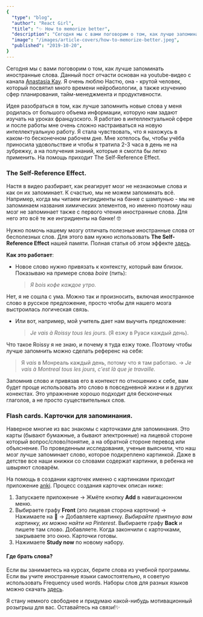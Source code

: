 ```yaml
---
{
  "type": "blog",
  "author": "React Girl",
  "title": "✨ How to memorize better",
  "description": "Сегодня мы с вами поговорим о том, как лучше запоминать иностранные слова.",
  "image": "/images/article-covers/how-to-memorize-better.jpeg",
  "published": "2019-10-20",
}
---
```


Сегодня мы с вами поговорим о том, как лучше запоминать иностранные слова. Данный пост отчасти основан на youtube-видео с канала [Anastasia Kay](http://youtube.com/funastacia?sub_confirmation=1). Я очень люблю Настю, она - крутой человек, который посвятил много времени нейробиологии, а также изучению сфер планирования, тайм-менеджмента и продуктивности.

Идея разобраться в том, как лучше запомнить новые слова у меня родилась от большого объема информации, которую нам задают изучать на уроках французского. Я работаю в интеллектуальной сфере и после работы мне очень сложно настраиваться на новую интеллектуальную работу. Я стала чувствовать, что я нахожусь в каком-то бесконечном рабочем дне. Мне хотелось бы, чтобы учёба приносила удовольствие и чтобы я тратила 2-3 часа в день не на зубрежку, а на получения знаний, которые я смогла бы легко применить. На помощь приходит The Self-Reference Effect.

### **The Self-Reference Effect**.

Настя в видео разбирает, как реагирует мозг не незнакомые слова и как он их запоминает. К счастью, мы не можем запоминать всё. Например, когда мы читаем ингридиенты на банке с шампунью - мы не запоминаем названия химических элементов, но именно поэтому наш мозг не запоминает также с первого чтения иностранные слова. Для него это всё те же ингридиенты на банке! 🤓

Нужно помочь нашему мозгу отличать полезные иностранные слова от бесполезных слов. Для этого вам нужно использовать **The Self-Reference Effect** нашей памяти. Полная статья об этом эффекте [здесь](https://opencommons.uconn.edu/cgi/viewcontent.cgi?article=1008&context=chip_docs).

**Как это работает**:

- Новое слово нужно привязать к контексту, который вам близок. Показываю на примере слова _boire_ (пить):
  > _Я bois кофе каждое утро._

Нет, я не сошла с ума. Можно так и произносить, включая иностранное слово в русское предложение, просто чтобы для нашего мозга выстроилась логическая связь.

- Или вот, например, мой учитель дает нам выучить предложение:
  > _Je vais à Roissy tous les jours._ (Я езжу в Руаси каждый день).

Что такое Roissy я не знаю, и почему я туда езжу тоже. Поэтому чтобы лучше запомнить можно сделать референс на себя:

> Я _vais_ в Монреаль каждый день, потому что я там работаю. -> _Je vais à Montreal tous les jours, c'est là que je travaille._

Запомнив слово и привязав его в контекст по отношению к себе, вам будет проще использовать это слово в повседневной жизни и в других конекстах. Это упражнение хорошо подходит для бесконечных глаголов, а не просто существительных слов.

### **Flash cards. Карточки для запоминания.**

Наверное многие из вас знакомы с карточками для запоминания. Это карты (бывают бумажные, а бывают электронные) на лицевой стороне который вопрос/слово/понятие, а на обратной стороне перевод или объяснение. По проведенным исследования, ученые выяснили, что наш мозг лучше запоминает слово, которое подкреплено картинкой. Даже в детстве все наши книжки со словами содержат картинки, в ребенка не швыряют словарём.

На помощь в создании карточек именно с картинками приходит приложение [anki](https://apps.ankiweb.net/). Процесс создания карточек описан ниже:

1. Запускаете приложение -> Жмёте кнопку **Add** в навигационном меню.
2. Выбираете графу **Front** (это лицевая сторона карточки) -> Нажимаете на 📎 -> Добавляете картинку. _Выбирайте приятную вам картинку, их можно найти на Pinterest_. Выбираете графу **Back** и пишете там слово. Добавляете. Когда закончили с карточками, закрываете это окно. Карточки готовы.
3. Нажимаете **Study now** по новому набору.

#### Где брать слова?

Если вы занимаетесь на курсах, берите слова из учебной программы. Если вы учите иностранные языки самостоятельно, я советую использовать Frequency used words.
Наборы слов для разных языков можно скачать [здесь](http://frequencylists.blogspot.com/).

Я стану немного свободнее и придумаю какой-нибудь мотивационный розыгрыш для вас. Оставайтесь на связи!✨
